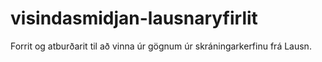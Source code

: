 # visindasmidjan-lausnaryfirlit
Forrit og atburðarit til að vinna úr gögnum úr skráningarkerfinu frá Lausn.
